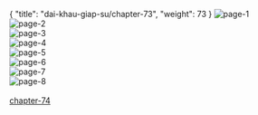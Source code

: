 { "title": "dai-khau-giap-su/chapter-73", "weight": 73 }
<img src="dai-khau-giap-su_0073_01-c79cace5efd7600272eb5509c2a8523c.webp" alt="page-1" origin="http://1.bp.blogspot.com/-1DPtLmRVcDY/W09J9_DRNqI/AAAAAAABMPY/DclbGcyvGygtNFe_TikK_qJJxfsUIrx-gCLcBGAs/s1600/0009.jpg?imgmax=0"><br/>
<img src="dai-khau-giap-su_0073_02-577e05818d490b38bd651d84e3d95ee3.webp" alt="page-2" origin="http://1.bp.blogspot.com/-tt8ClDXE7PI/W09J-BIvhFI/AAAAAAABMPg/eUcRpRCZbvUY7HXg__bikYx-r_1R82pNgCLcBGAs/s1600/0010.jpg?imgmax=0"><br/>
<img src="dai-khau-giap-su_0073_03-3aaaa41b168a0e89d4fb49a685d1b150.webp" alt="page-3" origin="http://1.bp.blogspot.com/-w_yVWBQPivo/W09J_OhHQiI/AAAAAAABMPc/EXwLieA1DxQKg9Fy3fxoEnzF_TeW9_pbACLcBGAs/s1600/0011.jpg?imgmax=0"><br/>
<img src="dai-khau-giap-su_0073_04-70423f2d67e2ecd9035d32d83b0a86c9.webp" alt="page-4" origin="http://1.bp.blogspot.com/-v9PEPmSl29M/W09J_hBnEgI/AAAAAAABMPk/PbubBxXN0HU6Geau2dVl_4DDcPxv3Hz8QCLcBGAs/s1600/0012.jpg?imgmax=0"><br/>
<img src="dai-khau-giap-su_0073_05-b3e4e5217ae9793261bfd2a090a81f5d.webp" alt="page-5" origin="http://1.bp.blogspot.com/-dng0aHqdP1Y/W09J_-4A7eI/AAAAAAABMPo/4dWtBUmoIHM6IkePfyOMFWdGmJU9sKswQCLcBGAs/s1600/0013.jpg?imgmax=0"><br/>
<img src="dai-khau-giap-su_0073_06-4dc7a709c18b73493c884558c73a2a10.webp" alt="page-6" origin="http://1.bp.blogspot.com/-iEZ9JSmYlyI/W09J_2tMQNI/AAAAAAABMPs/pZJuWQKws5cjbODa5kSM5-zQ_lLb849ZQCLcBGAs/s1600/0014.jpg?imgmax=0"><br/>
<img src="dai-khau-giap-su_0073_07-7d75d26a4ce9658551a226102b2194b6.webp" alt="page-7" origin="http://1.bp.blogspot.com/-lgvE4oMiW1I/W09KAObA9SI/AAAAAAABMPw/wPJC-8GMnWoT75xlJwahlaF9wgSfkYu6QCLcBGAs/s1600/0015.jpg?imgmax=0"><br/>
<img src="dai-khau-giap-su_0073_08-9dbfaf69438fa6faeb56974b2aedfa84.webp" alt="page-8" origin="http://1.bp.blogspot.com/--8V9SpmSBGA/W09KAXW9pAI/AAAAAAABMP0/RFBRbrR5ra8-Y8Woq3oH_-zjvyW0RYzXQCLcBGAs/s1600/0016.jpg?imgmax=0"><br/>
<br/><a class="nextchap" href="/dai-khau-giap-su/chapter-74">chapter-74</a>
